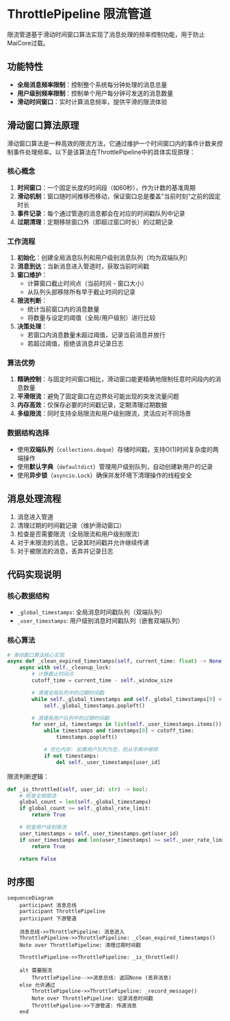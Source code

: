 # ThrottlePipeline 限流管道

限流管道基于滑动时间窗口算法实现了消息处理的频率控制功能，用于防止MaiCore过载。

## 功能特性

- **全局消息频率限制**：控制整个系统每分钟处理的消息总量
- **用户级别频率限制**：控制单个用户每分钟可发送的消息数量
- **滑动时间窗口**：实时计算消息频率，提供平滑的限流体验

## 滑动窗口算法原理

滑动窗口算法是一种高效的限流方法，它通过维护一个时间窗口内的事件计数来控制事件处理频率。以下是该算法在ThrottlePipeline中的具体实现原理：

### 核心概念

1. **时间窗口**：一个固定长度的时间段（如60秒），作为计数的基准周期
2. **滑动机制**：窗口随时间推移而移动，保证窗口总是覆盖"当前时刻"之前的固定时长
3. **事件记录**：每个通过管道的消息都会在对应的时间戳队列中记录
4. **过期清理**：定期移除窗口外（即超过窗口时长）的过期记录

### 工作流程

1. **初始化**：创建全局消息队列和用户级别消息队列（均为双端队列）
2. **消息到达**：当新消息进入管道时，获取当前时间戳
3. **窗口维护**：
   - 计算窗口截止时间点（当前时间 - 窗口大小）
   - 从队列头部移除所有早于截止时间的记录
4. **限流判断**：
   - 统计当前窗口内的消息数量
   - 将数量与设定的阈值（全局/用户级别）进行比较
5. **决策处理**：
   - 若窗口内消息数量未超过阈值，记录当前消息并放行
   - 若超过阈值，拒绝该消息并记录日志

### 算法优势

1. **精确控制**：与固定时间窗口相比，滑动窗口能更精确地限制任意时间段内的消息数量
2. **平滑限流**：避免了固定窗口在边界处可能出现的突发流量问题
3. **内存高效**：仅保存必要的时间戳记录，定期清理过期数据
4. **多级限流**：同时支持全局限流和用户级别限流，灵活应对不同场景

### 数据结构选择

- 使用**双端队列**（`collections.deque`）存储时间戳，支持O(1)时间复杂度的两端操作
- 使用**默认字典**（`defaultdict`）管理用户级别队列，自动创建新用户的记录
- 使用**异步锁**（`asyncio.Lock`）确保并发环境下清理操作的线程安全

## 消息处理流程

1. 消息进入管道
2. 清理过期的时间戳记录（维护滑动窗口）
3. 检查是否需要限流（全局限流和用户级别限流）
4. 对于未限流的消息，记录其时间戳并允许继续传递
5. 对于被限流的消息，丢弃并记录日志

## 代码实现说明

### 核心数据结构

- `_global_timestamps`: 全局消息时间戳队列（双端队列）
- `_user_timestamps`: 用户级别消息时间戳队列（嵌套双端队列）

### 核心算法

```python
# 滑动窗口算法核心实现
async def _clean_expired_timestamps(self, current_time: float) -> None:
    async with self._cleanup_lock:
        # 计算截止时间点
        cutoff_time = current_time - self._window_size

        # 清理全局队列中的过期时间戳
        while self._global_timestamps and self._global_timestamps[0] < cutoff_time:
            self._global_timestamps.popleft()

        # 清理各用户队列中的过期时间戳
        for user_id, timestamps in list(self._user_timestamps.items()):
            while timestamps and timestamps[0] < cutoff_time:
                timestamps.popleft()

            # 优化内存: 如果用户队列为空，则从字典中移除
            if not timestamps:
                del self._user_timestamps[user_id]
```

限流判断逻辑：
```python
def _is_throttled(self, user_id: str) -> bool:
    # 检查全局限流
    global_count = len(self._global_timestamps)
    if global_count >= self._global_rate_limit:
        return True

    # 检查用户级别限流
    user_timestamps = self._user_timestamps.get(user_id)
    if user_timestamps and len(user_timestamps) >= self._user_rate_limit:
        return True

    return False
```

## 时序图

```mermaid
sequenceDiagram
    participant 消息总线
    participant ThrottlePipeline
    participant 下游管道

    消息总线->>ThrottlePipeline: 消息进入
    ThrottlePipeline->>ThrottlePipeline: _clean_expired_timestamps()
    Note over ThrottlePipeline: 清理过期时间戳
    
    ThrottlePipeline->>ThrottlePipeline: _is_throttled()
    
    alt 需要限流
        ThrottlePipeline-->>消息总线: 返回None (丢弃消息)
    else 允许通过
        ThrottlePipeline->>ThrottlePipeline: _record_message()
        Note over ThrottlePipeline: 记录消息时间戳
        ThrottlePipeline->>下游管道: 传递消息
    end
```
